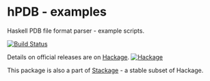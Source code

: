 hPDB - examples
===============
Haskell PDB file format parser - example scripts.

[![Build Status](https://api.travis-ci.org/BioHaskell/hPDB-examples.png?branch=master)](https://travis-ci.org/BioHaskell/hPDB-examples)

Details on official releases are on [Hackage](http://hackage.haskell.org/package/hPDB-examples).
[![Hackage](https://budueba.com/hackage/hPDB-examples)](https://hackage.haskell.org/package/hPDB-examples)

This package is also a part of [Stackage](http://daniel-diaz.github.io/stackagelist/) - a stable subset of Hackage.
